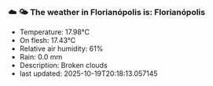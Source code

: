 ### ☁️ 🌤️  The weather in Florianópolis is: Florianópolis

- Temperature: 17.98°C
- On flesh: 17.43°C
- Relative air humidity: 61%
- Rain: 0.0 mm
- Description: Broken clouds
- last updated: 2025-10-19T20:18:13.057145
